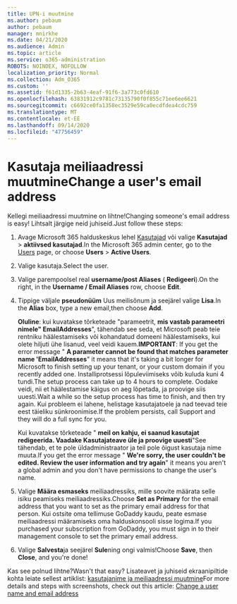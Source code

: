 ```yaml
---
title: UPN-i muutmine
ms.author: pebaum
author: pebaum
manager: mnirkhe
ms.date: 04/21/2020
ms.audience: Admin
ms.topic: article
ms.service: o365-administration
ROBOTS: NOINDEX, NOFOLLOW
localization_priority: Normal
ms.collection: Adm_O365
ms.custom: ''
ms.assetid: f61d1335-2b63-4eaf-91f6-3a773c0fd610
ms.openlocfilehash: 63831912c9781c73135790f0f855c71ee6ee6621
ms.sourcegitcommit: c6692ce0fa1358ec3529e59ca0ecdfdea4cdc759
ms.translationtype: MT
ms.contentlocale: et-EE
ms.lasthandoff: 09/14/2020
ms.locfileid: "47756459"
---
```

# <a name="change-a-users-email-address"></a><span data-ttu-id="65c6d-102">Kasutaja meiliaadressi muutmine</span><span class="sxs-lookup"><span data-stu-id="65c6d-102">Change a user's email address</span></span>

<span data-ttu-id="65c6d-103">Kellegi meiliaadressi muutmine on lihtne!</span><span class="sxs-lookup"><span data-stu-id="65c6d-103">Changing someone's email address is easy!</span></span> <span data-ttu-id="65c6d-104">Lihtsalt järgige neid juhiseid.</span><span class="sxs-lookup"><span data-stu-id="65c6d-104">Just follow these steps:</span></span>
  
1. <span data-ttu-id="65c6d-105">Avage Microsoft 365 halduskeskus lehel [Kasutajad](https://go.microsoft.com/fwlink/p/?linkid=834822) või valige **Kasutajad** \> **aktiivsed kasutajad**.</span><span class="sxs-lookup"><span data-stu-id="65c6d-105">In the Microsoft 365 admin center, go to the [Users](https://go.microsoft.com/fwlink/p/?linkid=834822) page, or choose **Users** \> **Active Users**.</span></span>
    
2. <span data-ttu-id="65c6d-106">Valige kasutaja.</span><span class="sxs-lookup"><span data-stu-id="65c6d-106">Select the user.</span></span>
    
3. <span data-ttu-id="65c6d-107">Valige parempoolsel real **username/post Aliases** ( **Redigeeri**).</span><span class="sxs-lookup"><span data-stu-id="65c6d-107">On the right, in the **Username / Email Aliases** row, choose **Edit**.</span></span>
    
4. <span data-ttu-id="65c6d-108">Tippige väljale **pseudonüüm** Uus meilisõnum ja seejärel valige **Lisa**.</span><span class="sxs-lookup"><span data-stu-id="65c6d-108">In the **Alias** box, type a new email,then choose **Add**.</span></span>
    
    <span data-ttu-id="65c6d-109">**Oluline**: kui kuvatakse tõrketeade "parameetrit, **mis vastab parameetri nimele" EmailAddresses**", tähendab see seda, et Microsoft peab teie rentniku häälestamiseks või kohandatud domeeni häälestamiseks, kui olete hiljuti ühe lisanud, veel veidi kauem.</span><span class="sxs-lookup"><span data-stu-id="65c6d-109">**IMPORTANT**: If you get the error message " **A parameter cannot be found that matches parameter name 'EmailAddresses**" it means that it's taking a bit longer for Microsoft to finish setting up your tenant, or your custom domain if you recently added one.</span></span> <span data-ttu-id="65c6d-110">Installiprotsessi lõpuleviimiseks võib kuluda kuni 4 tundi.</span><span class="sxs-lookup"><span data-stu-id="65c6d-110">The setup process can take up to 4 hours to complete.</span></span> <span data-ttu-id="65c6d-111">Oodake veidi, nii et häälestamise käigus on aeg lõpetada, ja proovige siis uuesti.</span><span class="sxs-lookup"><span data-stu-id="65c6d-111">Wait a while so the setup process has time to finish, and then try again.</span></span> <span data-ttu-id="65c6d-112">Kui probleem ei lahene, helistage kasutajatoele ja nad teevad teie eest täieliku sünkroonimise.</span><span class="sxs-lookup"><span data-stu-id="65c6d-112">If the problem persists, call Support and they will do a full sync for you.</span></span>
    
    <span data-ttu-id="65c6d-113">Kui kuvatakse tõrketeade " **meil on kahju, ei saanud kasutajat redigeerida. Vaadake Kasutajateave üle ja proovige uuesti**"See tähendab, et te pole üldadministraator ja teil pole õigust kasutaja nime muuta.</span><span class="sxs-lookup"><span data-stu-id="65c6d-113">If you get the error message " **We're sorry, the user couldn't be edited. Review the user information and try again**" it means you aren't a global admin and you don't have permissions to change the user's name.</span></span>
    
5. <span data-ttu-id="65c6d-114">Valige **Määra esmaseks** meiliaadressiks, mille soovite määrata selle isiku peamiseks meiliaadressiks.</span><span class="sxs-lookup"><span data-stu-id="65c6d-114">Choose **Set as Primary** for the email address that you want to set as the primary email address for that person.</span></span> <span data-ttu-id="65c6d-115">Kui ostsite oma tellimuse GoDaddy kaudu, peate esmase meiliaadressi määramiseks oma halduskonsooli sisse logima.</span><span class="sxs-lookup"><span data-stu-id="65c6d-115">If you purchased your subscription from GoDaddy, you must sign in to their management console to set the primary email address.</span></span> 
    
6. <span data-ttu-id="65c6d-116">Valige **Salvesta**ja seejärel **Sule**ning ongi valmis!</span><span class="sxs-lookup"><span data-stu-id="65c6d-116">Choose **Save**, then **Close**, and you're done!</span></span>
    
<span data-ttu-id="65c6d-117">Kas see polnud lihtne?</span><span class="sxs-lookup"><span data-stu-id="65c6d-117">Wasn't that easy?</span></span> <span data-ttu-id="65c6d-118">Lisateavet ja juhiseid ekraanipiltide kohta leiate sellest artiklist: [kasutajanime ja meiliaadressi muutmine](https://docs.microsoft.com/microsoft-365/admin/add-users/change-a-user-name-and-email-address)</span><span class="sxs-lookup"><span data-stu-id="65c6d-118">For more details and steps with screenshots, check out this article: [Change a user name and email address](https://docs.microsoft.com/microsoft-365/admin/add-users/change-a-user-name-and-email-address)</span></span>
  

